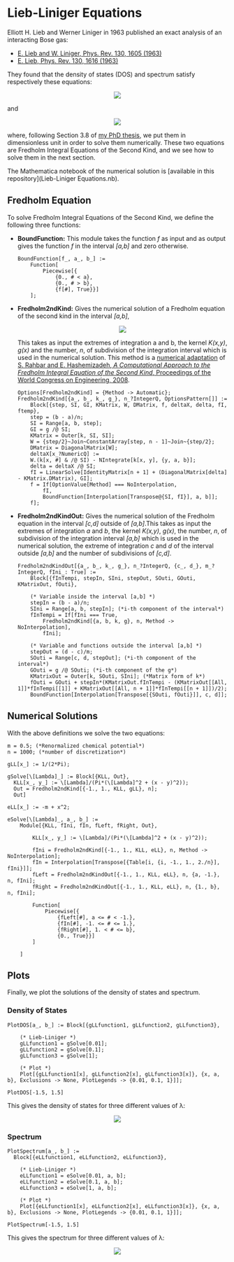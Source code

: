 # Lieb-Liniger Equations

Elliott H. Lieb and Werner Liniger in 1963 published an exact analysis of an interacting Bose gas:

- [E. Lieb and W. Liniger, Phys. Rev. 130, 1605 (1963)](http://dx.doi.org/10.1103/PhysRev.130.1605)
- [E. Lieb, Phys. Rev. 130, 1616 (1963)](http://dx.doi.org/10.1103/PhysRev.130.1616)

They found that the density of states (DOS) and spectrum satisfy respectively these equations:

<p align="center">
	<img src="Resources/LiebLinigerDOS.png">
</p>

and

<p align="center">
	<img src="Resources/LiebLinigerSpectrum.png">
</p>

where, following Section 3.8 of [my PhD thesis](http://etheses.bham.ac.uk/6320/1/Bovo15PhD.pdf), we put them in dimensionless unit in order to solve them numerically. These two equations are Fredholm Integral Equations of the Second Kind, and we see how to solve them in the next section.

The Mathematica notebook of the numerical solution is [available in this repository](Lieb-Liniger Equations.nb).

## Fredholm Equation

To solve Fredholm Integral Equations of the Second Kind, we define the following three functions:

- **BoundFunction:** This module takes the function *f* as input and as output gives the function *f* in the interval *[a,b]* and zero otherwise.

	```
	BoundFunction[f_, a_, b_] :=
		Function[
			Piecewise[{
				{0., # < a},
				{0., # > b},
				{f[#], True}}]
		];
	```

- **Fredholm2ndKind:** Gives the numerical solution of a Fredholm equation of the second kind in the interval *[a,b]*,

	<p align="center">
		<img src="Resources/Fredholm2ndKind.png">
	</p>
	
	This takes as input the extremes of integration a and b, the kernel *K(x,y)*, *g(x)* and the number, *n*, of subdivision of the integration interval which is used in the numerical solution. This method is a [numerical adaptation](http://mathematica.stackexchange.com/questions/11594/integral-equation-numerical-solution-with-ndsolve) of [S. Rahbar and E. Hashemizadeh, *A Computational Approach to the Fredholm Integral Equation of the Second Kind*, Proceedings of the World Congress on Engineering, 2008](http://www.iaeng.org/publication/WCE2008/WCE2008_pp933-937.pdf).

	```
	Options[Fredholm2ndKind] = {Method -> Automatic};
	Fredholm2ndKind[{a_, b_, k_, g_}, n_?IntegerQ, OptionsPattern[]] :=
		Block[{step, SI, GI, KMatrix, W, DMatrix, f, deltaX, delta, fI, ftemp},
    	step = (b - a)/n;
		SI = Range[a, b, step];
		GI = g /@ SI;
		KMatrix = Outer[k, SI, SI];
		W = {step/2}~Join~ConstantArray[step, n - 1]~Join~{step/2};
		DMatrix = DiagonalMatrix[W];
		deltaX[x_?NumericQ] := 
		W.(k[x, #] & /@ SI) - NIntegrate[k[x, y], {y, a, b}]; 
		delta = deltaX /@ SI;
		fI = LinearSolve[IdentityMatrix[n + 1] + (DiagonalMatrix[delta] - KMatrix.DMatrix), GI];
		f = If[OptionValue[Method] === NoInterpolation,
			fI,
			BoundFunction[Interpolation[Transpose@{SI, fI}], a, b]];
		f];
	```

- **Fredholm2ndKindOut:**  Gives the numerical solution of the Fredholm equation in the interval *[c,d]* outside of *[a,b]*.This takes as input the extremes of integration *a* and *b*, the kernel *K(x,y)*, *g(x)*, the number, *n*, of subdivision of the integration interval *[a,b]* which is used in the numerical solution, the extreme of integration *c* and *d* of the interval outside *[a,b]* and the number of subdivisions of *[c,d]*.

	```
	Fredholm2ndKindOut[{a_, b_, k_, g_}, n_?IntegerQ, {c_, d_}, m_?IntegerQ, fIni_: True] :=
		Block[{fInTempi, stepIn, SIni, stepOut, SOuti, GOuti, KMatrixOut, fOuti},
		
		(* Variable inside the interval [a,b] *)
		stepIn = (b - a)/n;
		SIni = Range[a, b, stepIn]; (*i-th component of the interval*)
		fInTempi = If[fIni === True,
			Fredholm2ndKind[{a, b, k, g}, n, Method -> NoInterpolation],
			fIni];
		
		(* Variable and functions outside the interval [a,b] *)
		stepOut = (d - c)/m;
		SOuti = Range[c, d, stepOut]; (*i-th component of the interval*)
		GOuti = g /@ SOuti; (*i-th component of the g*)
		KMatrixOut = Outer[k, SOuti, SIni]; (*Matrix form of k*)
		fOuti = GOuti + stepIn*(KMatrixOut.fInTempi - (KMatrixOut[[All, 1]]*fInTempi[[1]] + KMatrixOut[[All, n + 1]]*fInTempi[[n + 1]])/2);
		BoundFunction[Interpolation[Transpose[{SOuti, fOuti}]], c, d]];
	```

## Numerical Solutions

With the above definitions we solve the two equations:

```
m = 0.5; (*Renormalized chemical potential*)
n = 1000; (*number of discretization*)

gLL[x_] := 1/(2*Pi);

gSolve[\[Lambda]_] := Block[{KLL, Out},
  KLL[x_, y_] := \[Lambda]/(Pi*(\[Lambda]^2 + (x - y)^2));
  Out = Fredholm2ndKind[{-1., 1., KLL, gLL}, n];
  Out]

eLL[x_] := -m + x^2;

eSolve[\[Lambda]_, a_, b_] := 
	Module[{KLL, fIni, fIn, fLeft, fRight, Out},
		
		KLL[x_, y_] := \[Lambda]/(Pi*(\[Lambda]^2 + (x - y)^2));
	  
		fIni = Fredholm2ndKind[{-1., 1., KLL, eLL}, n, Method -> NoInterpolation];
		fIn = Interpolation[Transpose[{Table[i, {i, -1., 1., 2./n}], fIni}]];
		fLeft = Fredholm2ndKindOut[{-1., 1., KLL, eLL}, n, {a, -1.}, n, fIni];
		fRight = Fredholm2ndKindOut[{-1., 1., KLL, eLL}, n, {1., b}, n, fIni];
	  
		Function[
			Piecewise[{
				{fLeft[#], a <= # < -1.},
				{fIn[#], -1. <= # <= 1.},
				{fRight[#], 1. < # <= b},
				{0., True}}]
		]
	
	]
```

## Plots

Finally, we plot the solutions of the density of states and spectrum.

### Density of States

```
PlotDOS[a_, b_] := Block[{gLLfunction1, gLLfunction2, gLLfunction3},

	(* Lieb-Liniger *)
	gLLfunction1 = gSolve[0.01];
	gLLfunction2 = gSolve[0.1];
	gLLfunction3 = gSolve[1];
	
	(* Plot *)
	Plot[{gLLfunction1[x], gLLfunction2[x], gLLfunction3[x]}, {x, a, b}, Exclusions -> None, PlotLegends -> {0.01, 0.1, 1}]];

PlotDOS[-1.5, 1.5]
```

This gives the density of states for three different values of λ:

<p align="center">
	<img src="Resources/DOS.png">
</p>

### Spectrum

```
PlotSpectrum[a_, b_] := 
  Block[{eLLfunction1, eLLfunction2, eLLfunction3},

	(* Lieb-Liniger *)
	eLLfunction1 = eSolve[0.01, a, b];
	eLLfunction2 = eSolve[0.1, a, b];
	eLLfunction3 = eSolve[1, a, b];

	(* Plot *)
	Plot[{eLLfunction1[x], eLLfunction2[x], eLLfunction3[x]}, {x, a, b}, Exclusions -> None, PlotLegends -> {0.01, 0.1, 1}]];

PlotSpectrum[-1.5, 1.5]
```

This gives the spectrum for three different values of λ:

<p align="center">
	<img src="Resources/Spectrum.png">
</p>
